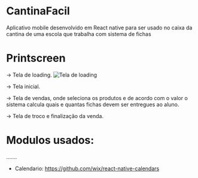# CantinaFacil
Aplicativo mobile desenvolvido em React native para ser usado no caixa da cantina de uma escola que trabalha com sistema de fichas

# Printscreen

-> Tela de loading.
![Tela de loading](natantmartins.github.com/repository/img/cantina%20facil%20-%20tela%20calculadora.jpg)

-> Tela inicial.

-> Tela de vendas, onde seleciona os produtos e de acordo com o valor o sistema calcula quais e quantas fichas devem ser entregues ao aluno.

-> Tela de troco e finalização da venda.






# Modulos usados:

.......
- Calendario:
https://github.com/wix/react-native-calendars

